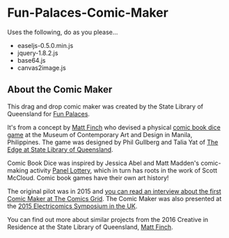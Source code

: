 # Fun-Palaces-Comic-Maker #

Uses the following, do as you please...

* easeljs-0.5.0.min.js
*	jquery-1.8.2.js
* base64.js
* canvas2image.js

## About the Comic Maker ##

This drag and drop comic maker was created by the State Library of Queensland for [Fun Palaces](www.funpalaces.co.uk).

It's from a concept by [Matt Finch](www.matthewfinch.me/about) who devised a physical [comic book dice game](https://matthewfinch.me/2014/10/14/comic-book-dice-a-sequential-storytelling-game/) at the Museum of Contemporary Art and Design in Manila, Philippines. The game was designed by Phil Gullberg and Talia Yat of [The Edge at State Library of Queensland](http://edgeqld.org.au/).

Comic Book Dice was inspired by Jessica Abel and Matt Madden's comic-making activity [Panel Lottery](http://dw-wp.com/2010/05/panel-lottery-an-exercise-in-narrative-juxtaposition-and-editing/), which in turn has roots in the work of Scott McCloud. Comic book games have their own art history!

The original pilot was in 2015 and [you can read an interview about the first Comic Maker at The Comics Grid](http://blog.comicsgrid.com/2015/10/fun-palaces-comic-maker-an-interview-with-matt-finch/). The Comic Maker was also presented at the [2015 Electricomics Symposium in the UK](https://matthewfinch.me/2015/10/14/fun-palaces-comic-maker-at-electricomics/).

You can find out more about similar projects from the 2016 Creative in Residence at the State Library of Queensland, [Matt Finch](www.matthewfinch.me/about).

